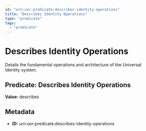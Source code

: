 ```yaml
---
id: "urn:uor:predicate:describes-identity-operations"
title: "Describes Identity Operations"
type: "predicate"
tags:
  - "predicate"
---
```


# Describes Identity Operations

Details the fundamental operations and architecture of the Universal Identity system.

## Predicate: Describes Identity Operations

**Value:** describes

## Metadata

- **ID:** urn:uor:predicate:describes-identity-operations
